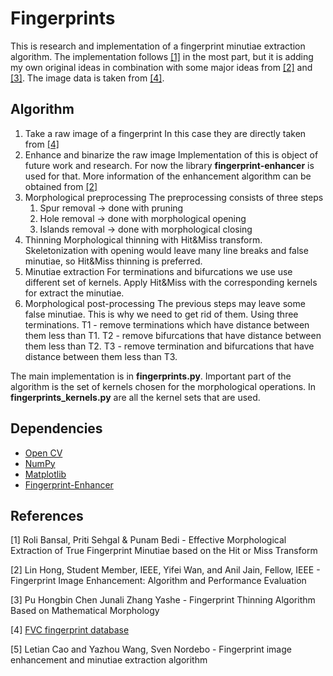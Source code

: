 # Fingerprints

This is research and implementation of a fingerprint minutiae extraction algorithm.
The implementation follows [[1]](#1) in the most part, but it is adding my own original ideas in combination with some major ideas from [[2]](#2) and [[3]](#3). The image data is taken from [[4]](#4).

## Algorithm
1. Take a raw image of a fingerprint
    In this case they are directly taken from [[4]](#4)
2. Enhance and binarize the raw image
    Implementation of this is object of future work and research. For now the library **fingerprint-enhancer** is used for that. More information of the enhancement algorithm can be obtained from [[2]](#2) 
3. Morphological preprocessing
    The preprocessing consists of three steps
    1. Spur removal -> done with pruning
    2. Hole removal -> done with morphological opening
    3. Islands removal -> done with morphological closing
4. Thinning
    Morphological thinning with Hit&Miss transform. Skeletonization with opening would leave many line breaks and false minutiae, so Hit&Miss thinning is preferred.
5. Minutiae extraction
    For terminations and bifurcations we use use different set of kernels.
    Apply Hit&Miss with the corresponding kernels for extract the minutiae.
6. Morphological post-processing
    The previous steps may leave some false minutiae. This is why we need to get rid of them. Using three terminations. T1 - remove terminations which have distance between them less than T1. T2 - remove bifurcations that have distance between them less than T2. T3 - remove termination and bifurcations that have distance between them less than T3.

The main implementation is in **fingerprints.py**. Important part of the algorithm is the set of kernels chosen for the morphological operations. In **fingerprints_kernels.py** are all the kernel sets that are used.

## Dependencies
* [Open CV](https://opencv.org/)
* [NumPy](https://numpy.org/)
* [Matplotlib](https://matplotlib.org/stable/index.html)
* [Fingerprint-Enhancer](https://github.com/Utkarsh-Deshmukh/Fingerprint-Enhancement-Python)

## References
<a id="1">[1]</a>
Roli Bansal, Priti Sehgal & Punam Bedi - Effective Morphological Extraction of True Fingerprint Minutiae based on the Hit or Miss Transform

<a id="2">[2]</a>
Lin Hong, Student Member, IEEE, Yifei Wan, and Anil Jain, Fellow, IEEE - Fingerprint Image Enhancement: Algorithm and Performance Evaluation

<a id="3">[3]</a>
Pu Hongbin Chen Junali Zhang Yashe - Fingerprint Thinning Algorithm Based on Mathematical Morphology

<a id="4">[4]</a>
[FVC fingerprint database](http://bias.csr.unibo.it/fvc2004/)

<a id="5">[5]</a>
Letian Cao and Yazhou Wang, Sven Nordebo - Fingerprint image enhancement and minutiae extraction algorithm
